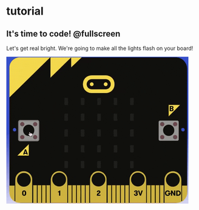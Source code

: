 # tutorial

## It's time to code! @fullscreen

Let's get real bright. We're going to make all the lights flash on your board!

![Inserted GIF?](https://raw.githubusercontent.com/rypsmith/randomonoff/master/randomonoff.gif)